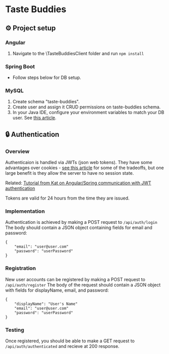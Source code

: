 # Taste Buddies


## ⚙️ Project setup

### Angular
1. Navigate to the \TasteBuddiesClient folder and run `npm install`

### Spring Boot
- Follow steps below for DB setup.

### MySQL
1. Create schema "taste-buddies".  
2. Create user and assign it CRUD permissions on taste-buddies schema.  
3. In your Java IDE, configure your environment variables to match your DB user. See [this article](https://education.launchcode.org/gis-devops/configurations/02-environment-variables-intellij/index.html).  

## 🔒 Authentication

### Overview

Authenticaion is handled via JWTs (json web tokens). They have some advantages over cookies - [see this article](https://dzone.com/articles/cookies-vs-tokens-the-definitive-guide) for some of the tradeoffs, but one large benefit is they allow the server to have no session state.   

Related: [Tutorial from Kat on Angular/Spring communication with JWT authentication](https://www.bezkoder.com/angular-15-spring-boot-jwt-auth/)

Tokens are valid for 24 hours from the time they are issued. 

### Implementation

Authentication is achieved by making a POST request to `/api/auth/login`  
The body should contain a JSON object containing fields for email and password:  
```
{
    "email": "user@user.com"
    "password": "userPassword"
}
```
### Registration

New user accounts can be registered by making a POST request to `/api/auth/register`
The body of the request should contain a JSON object with fields for displayName, email, and password:
```
{
    "displayName": "User's Name"
    "email": "user@user.com"
    "password": "userPassword"
}
```

### Testing
Once registered, you should be able to make a GET request to `/api/auth/authenticated` and recieve at 200 response. 